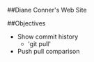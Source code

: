 ##Diane Conner's Web Site 

##Objectives
* Show commit history
	* 'git pull'
* Push pull comparison
